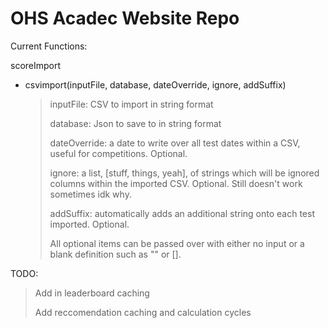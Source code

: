 # OHS Acadec Website Repo

Current Functions:


scoreImport


- csvimport(inputFile, database, dateOverride, ignore, addSuffix)

  >inputFile: CSV to import in string format
  >
  >database: Json to save to in string format
  >
  >dateOverride: a date to write over all test dates within a CSV, useful for competitions. Optional.
  >
  >ignore: a list, [stuff, things, yeah], of strings which will be ignored columns within the imported CSV. Optional. Still doesn't work sometimes idk why.
  >
  >addSuffix: automatically adds an additional string onto each test imported. Optional.
  >
  >All optional items can be passed over with either no input or a blank definition such as "" or [].
	
	
	
TODO:
>Add in leaderboard caching
>
>Add reccomendation caching and calculation cycles
